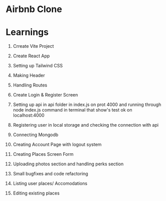 # Airbnb Clone

# Learnings

1. Crreate Vite Project

2. Create React App

3. Setting up Tailwind CSS

4. Making Header

5. Handling Routes

6. Create Login & Register Screen

7. Setting up api in api folder in index.js on prot 4000 and running through node index.js command in terminal that show's test ok on localhost:4000

8. Registering user in local storage and checking the connection with api

9. Connecting Mongodb

10. Creating Account Page with logout system

11. Creating Places Screen Form

12. Uploading photos section and handling perks section

13. Small bugfixes and code refactoring

14. Listing user places/ Accomodations

15. Editing existing places
